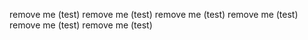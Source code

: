 remove me (test)
remove me (test)
remove me (test)
remove me (test)
remove me (test)
remove me (test)
